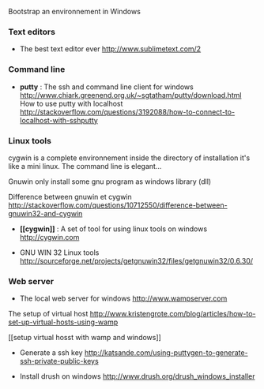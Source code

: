 Bootstrap an environnement in Windows 

### Text editors

* The best text editor ever
http://www.sublimetext.com/2

### Command line
* **putty** : The ssh and command line client for windows   
http://www.chiark.greenend.org.uk/~sgtatham/putty/download.html   
How to use putty with localhost      
http://stackoverflow.com/questions/3192088/how-to-connect-to-localhost-with-sshputty

### Linux tools
cygwin is a complete environnement inside the directory of installation it's like a mini linux. The command line is elegant... 
   
Gnuwin only install some gnu program as windows library (dll)

Difference between gnuwin et cygwin    
http://stackoverflow.com/questions/10712550/difference-between-gnuwin32-and-cygwin

* **[[cygwin]]** : A set of tool for using linux tools on windows   
http://cygwin.com


* GNU WIN 32 Linux tools
http://sourceforge.net/projects/getgnuwin32/files/getgnuwin32/0.6.30/

### Web server

* The local web server for windows
http://www.wampserver.com

The setup of virtual host
http://www.kristengrote.com/blog/articles/how-to-set-up-virtual-hosts-using-wamp

[[setup virtual hosst with wamp and windows]]

* Generate a ssh key
http://katsande.com/using-puttygen-to-generate-ssh-private-public-keys



* Install drush on windows
http://www.drush.org/drush_windows_installer